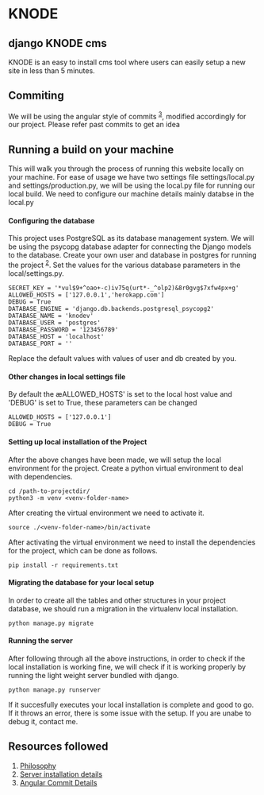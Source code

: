 # KNODE	

## django KNODE cms

KNODE is an easy to install cms tool where users can easily setup a new site in less than 5 minutes.

## Commiting

We will be using the angular style of commits <sup>[3](https://github.com/angular/angular/blob/master/CONTRIBUTING.md)</sup>, modified accordingly for our project. Please refer past commits to get an idea

## Running a build on your machine

This will walk you through the process of running this website locally on your machine. For ease of usage we have two settings file settings/local.py and settings/production.py, we will be using the local.py file for running our local build. We need to configure our machine details mainly databse in the local.py

#### Configuring the database	

This project uses PostgreSQL as its database management system. We will be using the psycopg database adapter for connecting the Django models to the database. Create your own user and database in postgres for running the project <sup>[2](https://www.digitalocean.com/community/tutorials/how-to-set-up-django-with-postgres-nginx-and-gunicorn-on-ubuntu-18-04)</sup>. Set the values for the various database parameters in the local/settings.py.

```	
SECRET_KEY = '*vul$9+^oao+-c)iv75q(urt*-_^olp2)&8r0gvg$7xfw4px+g'
ALLOWED_HOSTS = ['127.0.0.1','herokapp.com']
DEBUG = True
DATABASE_ENGINE = 'django.db.backends.postgresql_psycopg2'
DATABASE_NAME = 'knodev'
DATABASE_USER = 'postgres'
DATABASE_PASSWORD = '123456789'
DATABASE_HOST = 'localhost'
DATABASE_PORT = ''
```	
Replace the default values with values of user and db created by you.

#### Other changes in local settings file	

By default the æALLOWED_HOSTS' is set to the local host value and 'DEBUG' is set to True, these parameters can be changed

```	
ALLOWED_HOSTS = ['127.0.0.1']	
DEBUG = True	
```	

#### Setting up local installation of the Project	
 After the above changes have been made, we will setup the local environment for the project. Create a python virtual environment to deal with dependencies. 	

 ```	
 cd /path-to-projectdir/	
 python3 -m venv <venv-folder-name>	
 ```	
After creating the virtual environment we need to activate it.	

```	
source ./<venv-folder-name>/bin/activate	
```	
After activating the virtual environment we need to install the dependencies for the project, which can be done as follows.	
```	
pip install -r requirements.txt	
```	
#### Migrating the database for your local setup	
In order to create all the tables and other structures in your project database, we should run a migration in the virtualenv local installation.	

```	
python manage.py migrate	
```	
#### Running the server	
After following through all the above instructions, in order to check if the local installation is working fine, we will check if it is working properly by running the light weight server bundled with django.	

```	
python manage.py runserver	
```	
If it succesfully executes your local installation is complete and good to go. If it throws an error, there is some issue with the setup. If you are unabe to debug it, contact me.	

## Resources followed	

1. [Philosophy](https://www.b-list.org/weblog/2008/mar/15/slides/)  	
2. [Server installation details](https://www.digitalocean.com/community/tutorials/how-to-set-up-django-with-postgres-nginx-and-gunicorn-on-ubuntu-18-04)  	
3. [Angular Commit Details](https://github.com/angular/angular/blob/master/CONTRIBUTING.md)  
